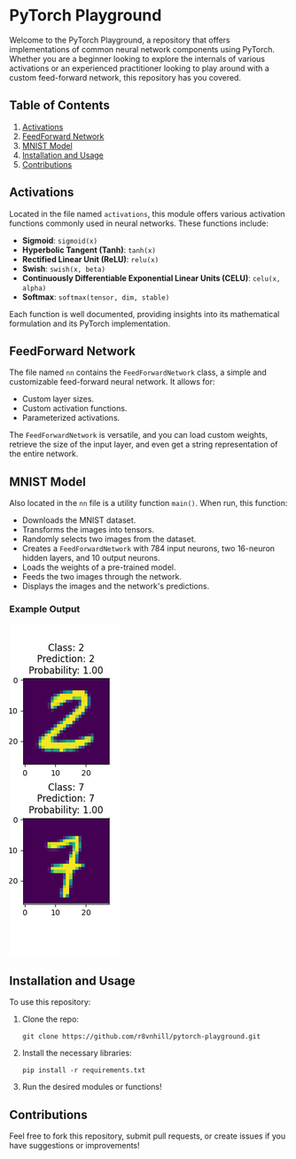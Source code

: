 # PyTorch Playground

Welcome to the PyTorch Playground, a repository that offers implementations of common
neural network components using PyTorch.
Whether you are a beginner looking to explore the internals of various activations or an
experienced practitioner looking to play around with a custom feed-forward network, this
repository has you covered.

## Table of Contents

1. [Activations](#activations)
2. [FeedForward Network](#feedforward-network)
3. [MNIST Model](#mnist-visualization)
4. [Installation and Usage](#installation-and-usage)
5. [Contributions](#contributions)

## Activations

Located in the file named `activations`, this module offers various activation functions 
commonly used in neural networks.
These functions include:

- **Sigmoid**: `sigmoid(x)`
- **Hyperbolic Tangent (Tanh)**: `tanh(x)`
- **Rectified Linear Unit (ReLU)**: `relu(x)`
- **Swish**: `swish(x, beta)`
- **Continuously Differentiable Exponential Linear Units (CELU)**: `celu(x, alpha)`
- **Softmax**: `softmax(tensor, dim, stable)`

Each function is well documented, providing insights into its mathematical formulation and 
its PyTorch implementation.

## FeedForward Network

The file named `nn` contains the `FeedForwardNetwork` class, a simple and customizable 
feed-forward neural network.
It allows for:

- Custom layer sizes.
- Custom activation functions.
- Parameterized activations.

The `FeedForwardNetwork` is versatile, and you can load custom weights, retrieve the size 
of the input layer, and even get a string representation of the entire network.

## MNIST Model

Also located in the `nn` file is a utility function `main()`.
When run, this function:

- Downloads the MNIST dataset.
- Transforms the images into tensors.
- Randomly selects two images from the dataset.
- Creates a `FeedForwardNetwork` with 784 input neurons, two 16-neuron hidden layers, and
  10 output neurons.
- Loads the weights of a pre-trained model.
- Feeds the two images through the network.
- Displays the images and the network's predictions.

### Example Output

![MNIST Model Output](results/mnist.png)

## Installation and Usage

To use this repository:

1. Clone the repo:
    ```
    git clone https://github.com/r8vnhill/pytorch-playground.git
    ```
2. Install the necessary libraries:
    ```
    pip install -r requirements.txt
    ```
3. Run the desired modules or functions!


## Contributions

Feel free to fork this repository, submit pull requests, or create issues if you have 
suggestions or improvements!
